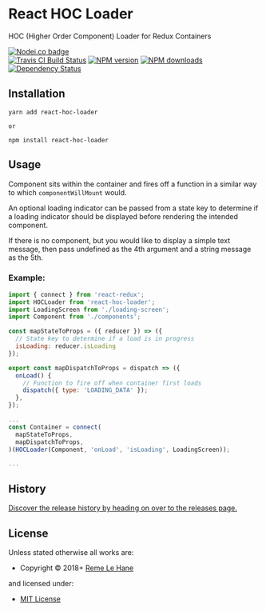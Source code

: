 <!-- TITLE/ -->

<h1>React HOC Loader</h1>

<!-- /TITLE -->


<!-- DESCRIPTION/ -->

HOC (Higher Order Component) Loader for Redux Containers

<!-- /DESCRIPTION -->


<!-- BADGES/ -->

<span class="badge-nodeico"><a href="https://www.npmjs.com/package/react-hoc-loader" title="Nodei.co badge"><img src="https://nodei.co/npm/react-hoc-loader.png" alt="Nodei.co badge" /></a></span>
<br class="badge-separator" />
<span class="badge-travisci"><a href="http://travis-ci.org/RemeJuan/react-hoc-loader" title="Check this project's build status on TravisCI"><img src="https://img.shields.io/travis/RemeJuan/react-hoc-loader/master.svg" alt="Travis CI Build Status" /></a></span>
<span class="badge-npmversion"><a href="https://npmjs.org/package/react-hoc-loader" title="View this project on NPM"><img src="https://img.shields.io/npm/v/react-hoc-loader.svg" alt="NPM version" /></a></span>
<span class="badge-npmdownloads"><a href="https://npmjs.org/package/react-hoc-loader" title="View this project on NPM"><img src="https://img.shields.io/npm/dm/react-hoc-loader.svg" alt="NPM downloads" /></a></span>
<span class="badge-daviddm"><a href="https://david-dm.org/RemeJuan/react-hoc-loader" title="View the status of this project's dependencies on DavidDM"><img src="https://img.shields.io/david/RemeJuan/react-hoc-loader.svg" alt="Dependency Status" /></a></span>

<!-- /BADGES -->


## Installation

```
yarn add react-hoc-loader

or

npm install react-hoc-loader
```

## Usage

Component sits within the container and fires off a function in a similar way to which `componentWillMount` would. 

An optional loading indicator can be passed from a state key to determine if a loading indicator should be displayed before rendering the intended component.

If there is no component, but you would like to display a simple text message, then pass undefined as the 4th argument and a string message as the 5th.

### Example:

```javascript
import { connect } from 'react-redux';
import HOCLoader from 'react-hoc-loader';
import LoadingScreen from './loading-screen';
import Component from './components';

const mapStateToProps = ({ reducer }) => ({
  // State key to determine if a load is in progress
  isLoading: reducer.isLoading
});

export const mapDispatchToProps = dispatch => ({
  onLoad() {
    // Function to fire off when container first loads
    dispatch({ type: 'LOADING_DATA' });
  },
});

...
const Container = connect(
  mapStateToProps,
  mapDispatchToProps,
)(HOCLoader(Component, 'onLoad', 'isLoading', LoadingScreen));

...
```

<!-- HISTORY/ -->

<h2>History</h2>

<a href="https://github.com/RemeJuan/react-hoc-loader/releases">Discover the release history by heading on over to the releases page.</a>

<!-- /HISTORY -->


<!-- LICENSE/ -->

<h2>License</h2>

Unless stated otherwise all works are:

<ul><li>Copyright &copy; 2018+ <a href="reme.lehane@gmail.com) (https://www.remelehane.me">Reme Le Hane</a></li></ul>

and licensed under:

<ul><li><a href="http://spdx.org/licenses/MIT.html">MIT License</a></li></ul>

<!-- /LICENSE -->
